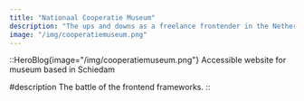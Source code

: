```yaml
---
title: "Nationaal Cooperatie Museum"
description: "The ups and downs as a freelance frontender in the Netherlands. Learn from my journey."
image: "/img/cooperatiemuseum.png"
---
```


<!-- Content of the page -->

::HeroBlog{image="/img/cooperatiemuseum.png"}
Accessible website for museum based in Schiedam

#description
The battle of the frontend frameworks.
::
